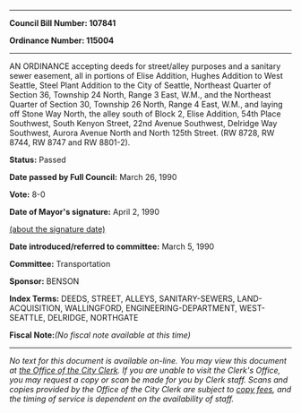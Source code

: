 

********

**Council Bill Number: 107841**
   
**Ordinance Number: 115004**
********

 AN ORDINANCE accepting deeds for street/alley purposes and a sanitary sewer easement, all in portions of Elise Addition, Hughes Addition to West Seattle, Steel Plant Addition to the City of Seattle, Northeast Quarter of Section 36, Township 24 North, Range 3 East, W.M., and the Northeast Quarter of Section 30, Township 26 North, Range 4 East, W.M., and laying off Stone Way North, the alley south of Block 2, Elise Addition, 54th Place Southwest, South Kenyon Street, 22nd Avenue Southwest, Delridge Way Southwest, Aurora Avenue North and North 125th Street. (RW 8728, RW 8744, RW 8747 and RW 8801-2).

**Status:** Passed
   
**Date passed by Full Council:** March 26, 1990
   
**Vote:** 8-0
   
**Date of Mayor's signature:** April 2, 1990
   
[(about the signature date)](/~public/approvaldate.htm)
   
   
   
**Date introduced/referred to committee:** March 5, 1990
   
**Committee:** Transportation
   
**Sponsor:** BENSON
   
   
**Index Terms:** DEEDS, STREET, ALLEYS, SANITARY-SEWERS, LAND-ACQUISITION, WALLINGFORD, ENGINEERING-DEPARTMENT, WEST-SEATTLE, DELRIDGE, NORTHGATE

**Fiscal Note:**_(No fiscal note available at this time)_
********

_No text for this document is available on-line. You may view this document at [the Office of the City Clerk](http://www.seattle.gov/leg/clerk/contactUs.htm). If you are unable to visit the Clerk's Office, you may request a copy or scan be made for you by Clerk staff. Scans and copies provided by the Office of the City Clerk are subject to [copy fees](http://clerk.seattle.gov/~public/clerkfees.htm), and the timing of service is dependent on the availability of staff._

